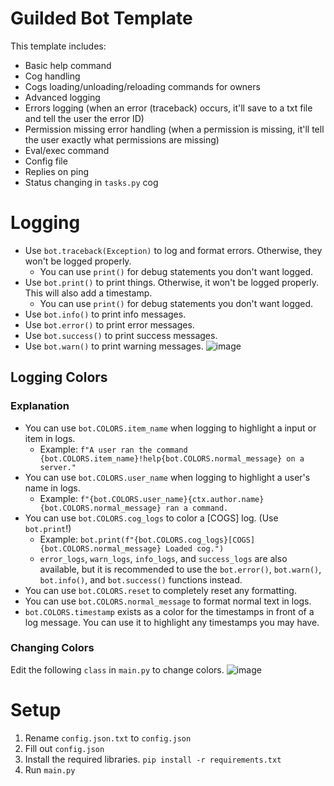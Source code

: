 # Guilded Bot Template
This template includes:
- Basic help command
- Cog handling
- Cogs loading/unloading/reloading commands for owners
- Advanced logging
- Errors logging (when an error (traceback) occurs, it'll save to a txt file and tell the user the error ID)
- Permission missing error handling (when a permission is missing, it'll tell the user exactly what permissions are missing)
- Eval/exec command
- Config file
- Replies on ping
- Status changing in `tasks.py` cog

# Logging
- Use `bot.traceback(Exception)` to log and format errors. Otherwise, they won't be logged properly.
    - You can use `print()` for debug statements you don't want logged.
- Use `bot.print()` to print things. Otherwise, it won't be logged properly. This will also add a timestamp.
    - You can use `print()` for debug statements you don't want logged.
- Use `bot.info()` to print info messages.
- Use `bot.error()` to print error messages.
- Use `bot.success()` to print success messages.
- Use `bot.warn()` to print warning messages.
![image](https://github.com/YumYummity/Guilded-Bot-Template/assets/103061664/4326b287-ebf3-4e31-a175-348bf1342cf1)

## Logging Colors
### Explanation
- You can use `bot.COLORS.item_name` when logging to highlight a input or item in logs.
    - Example: `f"A user ran the command {bot.COLORS.item_name}!help{bot.COLORS.normal_message} on a server."`
- You can use `bot.COLORS.user_name` when logging to highlight a user's name in logs.
    - Example: `f"{bot.COLORS.user_name}{ctx.author.name}{bot.COLORS.normal_message} ran a command.`
- You can use `bot.COLORS.cog_logs` to color a [COGS] log. (Use `bot.print`!)
    - Example: `bot.print(f"{bot.COLORS.cog_logs}[COGS]{bot.COLORS.normal_message} Loaded cog.")`
    - `error_logs`, `warn_logs`, `info_logs`, and `success_logs` are also available, but it is recommended to use the `bot.error()`, `bot.warn()`, `bot.info()`, and `bot.success()` functions instead.
- You can use `bot.COLORS.reset` to completely reset any formatting.
- You can use `bot.COLORS.normal_message` to format normal text in logs.
- `bot.COLORS.timestamp` exists as a color for the timestamps in front of a log message. You can use it to highlight any timestamps you may have.
### Changing Colors
Edit the following `class` in `main.py` to change colors.
![image](https://github.com/YumYummity/Guilded-Bot-Template/assets/103061664/2642ead3-3c6d-4b24-8a4f-918d5ca93908)


# Setup
1. Rename `config.json.txt` to `config.json`
2. Fill out `config.json`
3. Install the required libraries. `pip install -r requirements.txt`
4. Run `main.py`
